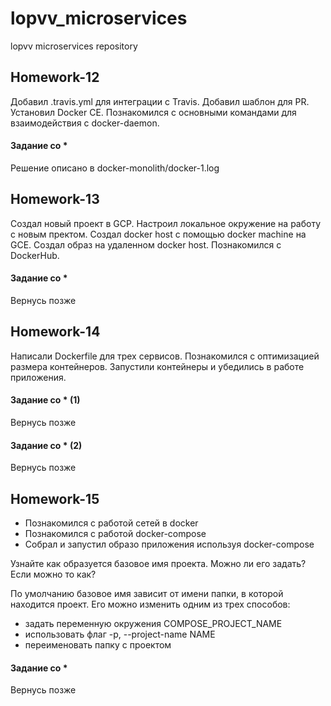 # lopvv_microservices
lopvv microservices repository

## Homework-12
Добавил .travis.yml для интеграции с Travis.
Добавил шаблон для PR.
Установил Docker CE.
Познакомился с основными командами для взаимодействия с docker-daemon.



#### Задание со \*
Решение описано в docker-monolith/docker-1.log


## Homework-13
Создал новый проект в GCP.
Настроил локальное окружение на работу с новым пректом.
Создал docker host с помощью docker machine на GCE.
Создал образ на удаленном docker host.
Познакомился с DockerHub.


#### Задание со \*
Вернуcь позже

## Homework-14
Написали Dockerfile для трех сервисов.
Познакомился с оптимизацией размера контейнеров.
Запустили контейнеры и убедились в работе приложения.


#### Задание со \* (1)
Вернуcь позже
#### Задание со \* (2)
Вернуcь позже


## Homework-15
- Познакомился с работой сетей в docker
- Познакомился с работой docker-compose
- Собрал и запустил образо приложения используя docker-compose

Узнайте как образуется базовое имя проекта. Можно ли его задать? Если можно то как?

По умолчанию базовое имя зависит от имени папки, в которой находится проект. Его можно изменить одним из трех способов:
- задать переменную окружения COMPOSE_PROJECT_NAME
- использовать флаг -p, --project-name NAME
- переименовать папку с проектом

#### Задание со \*
Вернуcь позже
